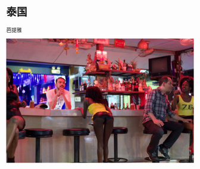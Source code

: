 # 泰国

芭提雅  

![&#x82AD;&#x63D0;&#x96C5;-&#x8DEF;&#x8FB9;&#x9152;&#x5427;](.gitbook/assets/c6ea28b0-7d43-4653-87fc-b84015716ad7_1_100_o.jpeg)



